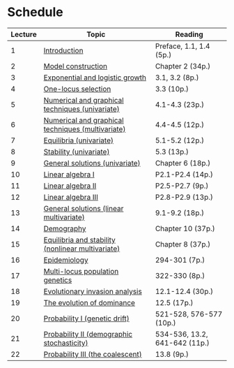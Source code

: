# Schedule

| Lecture | Topic | Reading |
| ------- | ----- | ------- |
| 1 | [Introduction](lecture-01.md) | Preface, 1.1, 1.4 (5p.) |
| 2 | [Model construction](lecture-02.md) | Chapter 2 (34p.) |
| 3 | [Exponential and logistic growth](lecture-03.md) | 3.1, 3.2 (8p.)| 
| 4 | [One-locus selection](lecture-04.md) | 3.3 (10p.) |
| 5 | [Numerical and graphical techniques (univariate)](lecture-05.md) | 4.1-4.3 (23p.) |
| 6 | [Numerical and graphical techniques (multivariate)](lecture-06.md) | 4.4-4.5 (12p.) |
| 7 | [Equilibria (univariate)](lecture-07.md) | 5.1-5.2 (12p.) |
| 8 | [Stability (univariate)](lecture-08.md) | 5.3 (13p.) |
| 9 | [General solutions (univariate)](lecture-09.md) | Chapter 6 (18p.) |
| 10 | [Linear algebra I](lecture-10.md) | P2.1-P2.4 (14p.) |
| 11 | [Linear algebra II](lecture-11.md) | P2.5-P2.7 (9p.) |
| 12 | [Linear algebra III](lecture-12.md) | P2.8-P2.9 (13p.) |
| 13 | [General solutions (linear multivariate)](lecture-13.md) | 9.1-9.2 (18p.) |
| 14 | [Demography](lecture-14.md) | Chapter 10 (37p.) |
| 15 | [Equilibria and stability (nonlinear multivariate)](lecture-15.md) | Chapter 8 (37p.) |
| 16 | [Epidemiology](lecture-16.md) | 294-301 (7p.) |
| 17 | [Multi-locus population genetics](lecture-17.md) | 322-330 (8p.) |
| 18 | [Evolutionary invasion analysis](lecture-18.md) | 12.1-12.4 (30p.) |
| 19 | [The evolution of dominance](lecture-19.md) | 12.5 (17p.) |
| 20 | [Probability I (genetic drift)](lecture-20.md) | 521-528, 576-577 (10p.) |
| 21 | [Probability II (demographic stochasticity)](lecture-21.md) | 534-536, 13.2, 641-642 (11p.) |
| 22 | [Probability III (the coalescent)](lecture-22.md) | 13.8 (9p.) |
